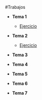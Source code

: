 #Trabajos 
- **Tema 1** 
    - [Ejercicio](https://github.com/marlenelis/SWAP1516/blob/master/Teoria/Ejercicio_1.md)
 
- **Tema 2** 
    - [Ejercicio](https://github.com/marlenelis/SWAP1516/blob/master/Teoria/ejercicios_T2.md)

- **Tema 3** 

- **Tema 4** 

- **Tema 5** 

- **Tema 6** 

- **Tema 7** 
